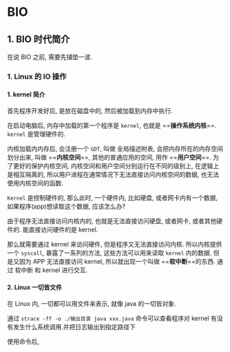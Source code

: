 # BIO

## 1. BIO 时代简介

在说 BIO 之前, 需要先铺垫一波.

### 1. Linux 的 IO 操作

#### 1. kernel 简介

首先程序开发好后, 是放在磁盘中的, 然后被加载到内存中执行.

在启动电脑后, 内存中加载的第一个程序是 `kernel`, 也就是 ==**操作系统内核**==. `kernel` 是管理硬件的.

内核加载内内存后, 会注册一个 `GDT`, 叫做 全局描述附表, 会把内存所在的内存空间划分出来, 叫做 ==**内核空间**==, 其他的普通应用的空间, 用作 ==**用户空间**==. 为了更好的保护内核空间, 内核空间和用户空间分别运行在不同的级别上, 在逻辑上是相互隔离的, 所以用户进程在通常情况下无法直接访问内核空间的数据, 也无法使用内核空间的函数.



`Kernel` 是控制硬件的, 那么此时, 一个硬件内, 比如硬盘, 或者网卡内有一个数据, 如果程序(app)想读取这个数据, 应该怎么办?

由于程序无法直接访问内核内的, 也就是无法直接访问硬盘, 或者网卡, 或者其他硬件的. 能直接访问硬件的是 kernel.  

那么就需要通过 kernel 来访问硬件, 但是程序又无法直接访问内核. 所以内核提供一个 `syscall`, 暴露了一系列的方法, 这些方法可以用来读取 `kernel` 内的数据. 但是又因为 APP 无法直接访问 kernel, 所以就出现一个叫做 ==**软中断**==的东西. 通过 软中断 和 kernel 进行交互. 



#### 2. Linux 一切皆文件

在 Linux 内, 一切都可以用文件来表示, 就像 java 的一切皆对象.

通过 `strace -ff -o ./输出目录 java xxx.java` 命令可以查看程序对 kernel 有没有发生什么系统调用.并把日志输出到指定路径下

使用命令后, 